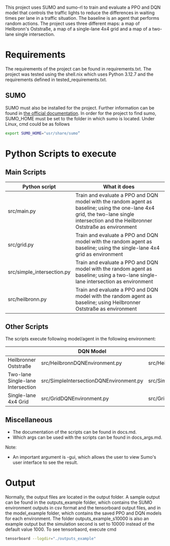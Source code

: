 This project uses SUMO and sumo-rl to train and evaluate a PPO and DQN model that controls the traffic lights to reduce the differences in waiting times per lane in a traffic situation. The baseline is an agent that performs random actions. The project uses three different maps: a map of Heilbronn's Oststraße, a map of a single-lane 4x4 grid and a map of a two-lane single intersection.

# Requirements

The requirements of the project can be found in requirements.txt. The project was tested using the shell.nix which uses Python 3.12.7 and the requirements defined in tested_requirements.txt.

## SUMO

SUMO must also be installed for the project. Further information can be found in [the official documentation](https://sumo.dlr.de/docs/Installing/index.html). In order for the project to find sumo, SUMO_HOME must be set to the folder in which sumo is located.
Under Linux, cmd could be as follows 
```bash
export SUMO_HOME="usr/share/sumo”
``` 

# Python Scripts to execute

## Main Scripts

| Python script              | What it does                                                                                                                                                                         |
| -------------------------- | ------------------------------------------------------------------------------------------------------------------------------------------------------------------------------------ |
| src/main.py                | Train and evaluate a PPO and DQN model with the random agent as baseline; using the one-lane 4x4 grid, the two-lane single intersection and the Heilbronner Oststraße as environment |
| src/grid.py                | Train and evaluate a PPO and DQN model with the random agent as baseline; using the single-lane 4x4 grid as environment                                                              |
| src/simple_intersection.py | Train and evaluate a PPO and DQN model with the random agent as baseline; using a two-lane single-lane intersection as environment                                                   |
| src/heilbronn.py           | Train and evaluate a PPO and DQN model with the random agent as baseline; using Heilbronner Oststraße as environment                                                                 |

## Other Scripts

The scripts execute following model/agent in the following environment:

|                                   | DQN Model                               | PPO Model                               | Random agent as baseline                   |
| --------------------------------- | --------------------------------------- | --------------------------------------- | ------------------------------------------ |
| Heilbronner Oststraße             | src/HeilbronnDQNEnvironment.py          | src/HeilbronnPPOEnvironment.py          | src/HeilbronnRandomEnvironment.py          |
| Two-lane Single-lane Intersection | src/SimpleIntersectionDQNEnvironment.py | src/SimpleIntersectionPPOEnvironment.py | src/SimpleIntersectionRandomEnvironment.py |
| Single-lane 4x4 Grid              | src/GridDQNEnvironment.py               | src/GridPPOEnvironment.py               | src/GridRandomEnvironment.py               |

## Miscellaneous

- The documentation of the scripts can be found in docs.md. 
- Which args can be used with the scripts can be found in docs_args.md.

Note: 
- An important argument is -gui, which allows the user to view Sumo's user interface to see the result.

# Output

Normally, the output files are located in the output folder. A sample output can be found in the outputs_example folder, which contains the SUMO environment outputs in csv format and the tensorboard output files, and in the model_example folder, which contains the saved PPO and DQN models for each environment. The folder outputs_example_s10000 is also an example output but the simulation second is set to 10000 instead of the default value 1000.
To see tensorbaord, execute cmd 
```bash
tensorboard --logdir="./outputs_example"
```

